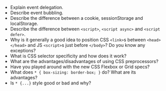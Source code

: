 * Explain event delegation.
* Describe event bubbling.
* Describe the difference between a cookie, sessionStorage and localStorage.
* Describe the difference between `<script>`, `<script async>` and `<script defer>`.
* Why is it generally a good idea to position CSS `<link>`s between `<head></head>` and JS `<script>`s just before `</body>`? Do you know any exceptions?
* What is CSS selector specificity and how does it work?
* What are the advantages/disadvantages of using CSS preprocessors?
* Have you played around with the new CSS Flexbox or Grid specs?
* What does `* { box-sizing: border-box; }` do? What are its advantages?
* Is `* {...}` style good or bad and why?
